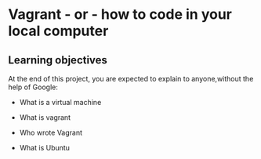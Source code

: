# Vagrant - or - how to code in your local computer

## Learning objectives

At the end of this project, you are expected to explain to anyone,without the help of Google:

* What is a virtual machine

* What is vagrant

* Who wrote Vagrant

* What is Ubuntu


